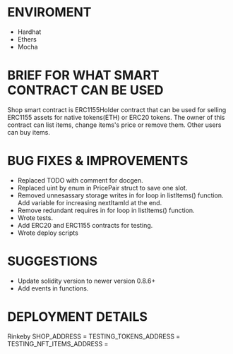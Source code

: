 # ENVIROMENT
 - Hardhat 
 - Ethers 
 - Mocha

# BRIEF FOR WHAT SMART CONTRACT CAN BE USED
 Shop smart contract is ERC1155Holder contract that can be used for selling ERC1155 assets for native tokens(ETH) or ERC20 tokens. The owner of this contract can list items, change items's price or remove them. Other users can buy items.

# BUG FIXES & IMPROVEMENTS
- Replaced TODO with comment for docgen.
- Replaced uint by enum in PricePair struct to save one slot.
- Removed unnesassary storage writes in for loop in listItems() function. Add variable for increasing nextItamId at the end.
- Remove redundant requires in for loop in listItems() function.
- Wrote tests.
- Add ERC20 and ERC1155 contracts for testing.
- Wrote deploy scripts

# SUGGESTIONS 
  - Update solidity version to newer version 0.8.6+
  - Add events in functions.

# DEPLOYMENT DETAILS
Rinkeby
  SHOP_ADDRESS =
  TESTING_TOKENS_ADDRESS =  
  TESTING_NFT_ITEMS_ADDRESS = 